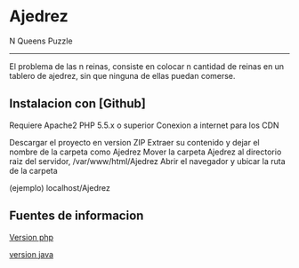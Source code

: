 # Ajedrez
N Queens Puzzle

***

El problema de las n reinas, consiste en colocar n cantidad de reinas en un tablero de ajedrez, sin que ninguna de ellas puedan comerse.

## Instalacion con [Github]

Requiere
Apache2 
PHP 5.5.x o superior
Conexion a internet para los CDN

Descargar el proyecto en version ZIP
Extraer su contenido y dejar el nombre de la carpeta como Ajedrez
Mover la carpeta Ajedrez al directorio raiz del servidor, /var/www/html/Ajedrez
Abrir el navegador y ubicar la ruta de la carpeta

(ejemplo)
localhost/Ajedrez


## Fuentes de informacion

[Version php](http://netastasis.blogspot.com/2011/01/8-queens-problema-de-las-8-reinas-php.html)

[version java](https://programmerclick.com/article/16591016207/)


